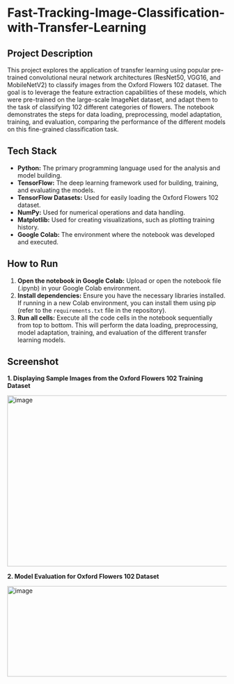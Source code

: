# Fast-Tracking-Image-Classification-with-Transfer-Learning

## Project Description

This project explores the application of transfer learning using popular pre-trained convolutional neural network architectures (ResNet50, VGG16, and MobileNetV2) to classify images from the Oxford Flowers 102 dataset. The goal is to leverage the feature extraction capabilities of these models, which were pre-trained on the large-scale ImageNet dataset, and adapt them to the task of classifying 102 different categories of flowers. The notebook demonstrates the steps for data loading, preprocessing, model adaptation, training, and evaluation, comparing the performance of the different models on this fine-grained classification task.

## Tech Stack

*   **Python:** The primary programming language used for the analysis and model building.
*   **TensorFlow:** The deep learning framework used for building, training, and evaluating the models.
*   **TensorFlow Datasets:** Used for easily loading the Oxford Flowers 102 dataset.
*   **NumPy:** Used for numerical operations and data handling.
*   **Matplotlib:** Used for creating visualizations, such as plotting training history.
*   **Google Colab:** The environment where the notebook was developed and executed.

## How to Run

1.  **Open the notebook in Google Colab:** Upload or open the notebook file (.ipynb) in your Google Colab environment.
2.  **Install dependencies:** Ensure you have the necessary libraries installed. If running in a new Colab environment, you can install them using pip (refer to the `requirements.txt` file in the repository).
3.  **Run all cells:** Execute all the code cells in the notebook sequentially from top to bottom. This will perform the data loading, preprocessing, model adaptation, training, and evaluation of the different transfer learning models.

## Screenshot

**1. Displaying Sample Images from the Oxford Flowers 102 Training Dataset**

<img width="588" height="393" alt="image" src="https://github.com/user-attachments/assets/7342675d-5961-460f-b95a-e6233d1610f9" />

**2. Model Evaluation for Oxford Flowers 102 Dataset**

<img width="570" height="208" alt="image" src="https://github.com/user-attachments/assets/0ff2770c-c8bb-479e-beb5-85f46efaca1f" />

